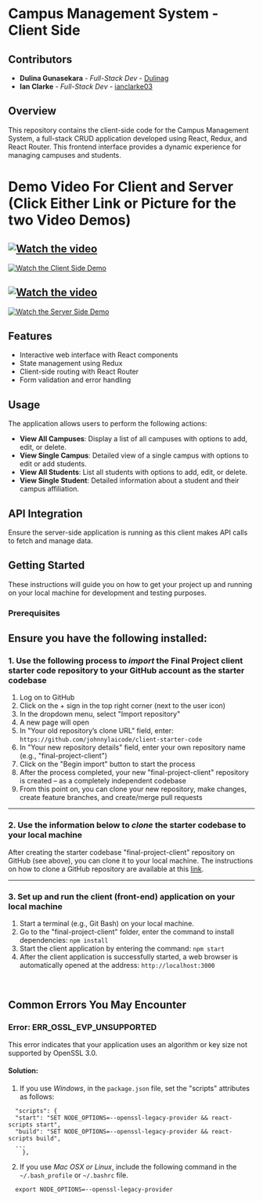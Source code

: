 # Campus Management System - Client Side

## Contributors
- **Dulina Gunasekara** - *Full-Stack Dev* - [Dulinag](https://github.com/Dulinag)
- **Ian Clarke** - *Full-Stack Dev* - [ianclarke03 ](https://github.com/ianclarke03 )


## Overview
This repository contains the client-side code for the Campus Management System, a full-stack CRUD application developed using React, Redux, and React Router. This frontend interface provides a dynamic experience for managing campuses and students.

# Demo Video For Client and Server (Click Either Link or Picture for the two Video Demos)

## [![Watch the video](https://img.youtube.com/vi/INSERT_VIDEO_ID_HERE/maxresdefault.jpg)](https://vimeo.com/945860567)

[![Watch the Client Side Demo](https://github.com/Dulinag/final-project-server/assets/83606238/ccc1fb8b-9bcd-4f42-b63f-b942267a2ceb)](https://vimeo.com/945860567)

## [![Watch the video](https://img.youtube.com/vi/INSERT_VIDEO_ID_HERE/maxresdefault.jpg)](https://vimeo.com/945863884)

[![Watch the Server Side Demo](https://github.com/Dulinag/final-project-server/assets/83606238/631372f3-6f50-4bdb-9af4-1a64d0f48417)](https://vimeo.com/945863884)



## Features
- Interactive web interface with React components
- State management using Redux
- Client-side routing with React Router
- Form validation and error handling

## Usage
The application allows users to perform the following actions:
- **View All Campuses**: Display a list of all campuses with options to add, edit, or delete.
- **View Single Campus**: Detailed view of a single campus with options to edit or add students.
- **View All Students**: List all students with options to add, edit, or delete.
- **View Single Student**: Detailed information about a student and their campus affiliation.

## API Integration
Ensure the server-side application is running as this client makes API calls to fetch and manage data.


## Getting Started
These instructions will guide you on how to get your project up and running on your local machine for development and testing purposes.

### Prerequisites
Ensure you have the following installed:
----------
### 1. Use the following process to ***import*** the Final Project client starter code repository to your GitHub account as the starter codebase
1.	Log on to GitHub
2.	Click on the + sign in the top right corner (next to the user icon)
3.	In the dropdown menu, select "Import repository"
4.	A new page will open
5.	In "Your old repository’s clone URL" field, enter: `https://github.com/johnnylaicode/client-starter-code`
6.	In "Your new repository details" field, enter your own repository name (e.g., "final-project-client")
7.	Click on the "Begin import" button to start the process
8.	After the process completed, your new "final-project-client" repository is created – as a completely independent codebase
9.	From this point on, you can clone your new repository, make changes, create feature branches, and create/merge pull requests

----------
### 2. Use the information below to ***clone*** the starter codebase to your local machine
After creating the starter codebase "final-project-client" repository on GitHub (see above), you can clone it to your local machine. The instructions on how to clone a GitHub repository are available at this [link](https://docs.github.com/en/repositories/creating-and-managing-repositories/cloning-a-repository).

----------
### 3. Set up and run the client (front-end) application on your local machine
1.	Start a terminal (e.g., Git Bash) on your local machine.
2.  Go to the "final-project-client" folder, enter the command to install dependencies: `npm install` 
3.	Start the client application by entering the command: `npm start` 
4.	After the client application is successfully started, a web browser is automatically opened at the address: `http://localhost:3000` 

<br/>

## Common Errors You May Encounter
### Error: ERR_OSSL_EVP_UNSUPPORTED
This error indicates that your application uses an algorithm or key size not supported by OpenSSL 3.0.
#### Solution: 
1. If you use *Windows*, in the `package.json` file, set the "scripts" attributes as follows:

```
  "scripts": {
  "start": "SET NODE_OPTIONS=--openssl-legacy-provider && react-scripts start", 
  "build": "SET NODE_OPTIONS=--openssl-legacy-provider && react-scripts build", 
  ...
    },
```

2. If you use *Mac OSX or Linux*, include the following command in the `~/.bash_profile` or `~/.bashrc` file.

```
  export NODE_OPTIONS=--openssl-legacy-provider
```
